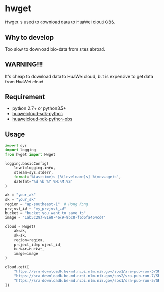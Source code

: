 # hwget
Hwget is used to download data to HuaWei cloud OBS.

## Why to develop
Too slow to download bio-data from sites abroad.
## WARNING!!!
It's cheap to download data to HuaWei cloud, but is expensive to get data from HuaWei cloud.
## Requirement 
* python 2.7+ or python3.5+
* [huaweicloud-sdk-python](https://github.com/huaweicloud/huaweicloud-sdk-python)
* [huaweicloud-sdk-python-obs](https://github.com/huaweicloud/huaweicloud-sdk-python-obs)

## Usage
```python
import sys
import logging
from hwget import Hwget

logging.basicConfig(
    level=logging.INFO, 
    stream=sys.stderr,
    format='%(asctime)s [%(levelname)s] %(message)s',
    datefmt='%d %b %Y %H:%M:%S'
)

ak = "your_ak"
sk = "your_sk"
region = "ap-southeast-1"  # Hong Kong
project_id = "my_project_id"
bucket = "bucket_you_want_to_save_to"
image = "1ab5c293-81e8-46c9-9bc8-f6d6fa464cd0"

cloud = Hwget(
    ak=ak,
    sk=sk, 
    region=region, 
    project_id=project_id,
    bucket=bucket,
    image=image
)

cloud.get([
    "https://sra-downloadb.be-md.ncbi.nlm.nih.gov/sos1/sra-pub-run-5/SRR1609905/SRR1609905.2",
    "https://sra-downloadb.be-md.ncbi.nlm.nih.gov/sos2/sra-pub-run-7/SRR1609906/SRR1609906.2",
    "https://sra-downloadb.be-md.ncbi.nlm.nih.gov/sos1/sra-pub-run-5/SRR1609907/SRR1609907.2",
])

```
